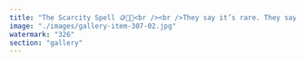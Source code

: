 ```yaml
---
title: "The Scarcity Spell 🪙🧠✨<br /><br />They say it’s rare. They say it’s capped. They say that makes it valuable.<br /><br />But scarcity isn’t value. It’s vacuum. A hollow limit worshipped like abundance.<br /><br />So they chant “21 million,” as if numbers alone could conjure meaning.<br /><br />What they hoard isn’t wealth. It’s silence in gold-plated decimals.<br /><br /><br />#Bitcoin <br />#SystemicRecalibration <br />#ScarcitySpell <br />#CognitiveTraps <br />#CryptoSatire"
image: "./images/gallery-item-307-02.jpg"
watermark: "326"
section: "gallery"
---
```


